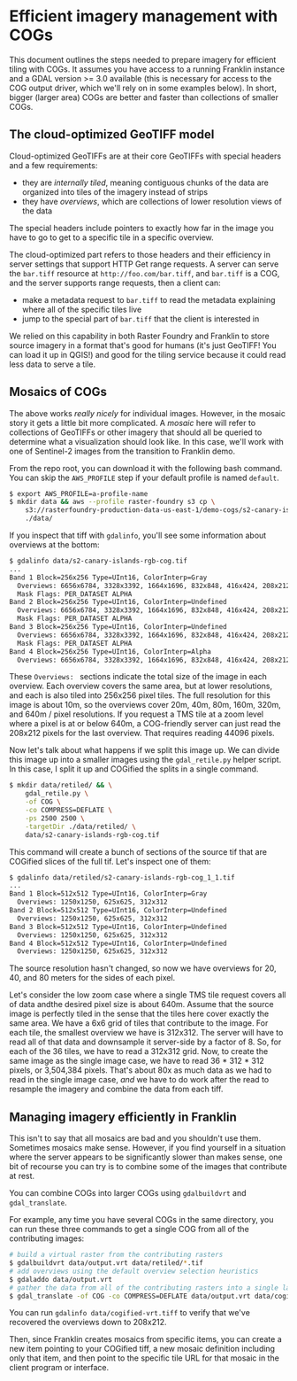 # Efficient imagery management with COGs

This document outlines the steps needed to prepare imagery for efficient tiling
with COGs. It assumes you have access to a running Franklin instance and a GDAL
version >= 3.0 available (this is necessary for access to the COG output driver,
which we'll rely on in some examples below). In short, bigger (larger area) COGs
are better and faster than collections of smaller COGs.

## The cloud-optimized GeoTIFF model

Cloud-optimized GeoTIFFs are at their core GeoTIFFs with special headers and a
few requirements:

- they are _internally tiled_, meaning contiguous chunks of the data are
  organized into tiles of the imagery instead of strips
- they have _overviews_, which are collections of lower resolution views of the
  data

The special headers include pointers to exactly how far in the image you have to
go to get to a specific tile in a specific overview.

The cloud-optimized part refers to those headers and their efficiency in server
settings that support HTTP Get range requests. A server can serve the `bar.tiff`
resource at `http://foo.com/bar.tiff`, and `bar.tiff` is a COG, and the server
supports range requests, then a client can:

- make a metadata request to `bar.tiff` to read the metadata explaining where
  all of the specific tiles live
- jump to the special part of `bar.tiff` that the client is interested in

We relied on this capability in both Raster Foundry and Franklin to store source
imagery in a format that's good for humans (it's just GeoTIFF! You can load it
up in QGIS!) and good for the tiling service because it could read less data to
serve a tile.

## Mosaics of COGs

The above works _really nicely_ for individual images. However, in the mosaic
story it gets a little bit more complicated. A _mosaic_ here will refer to
collections of GeoTIFFs or other imagery that should all be queried to determine
what a visualization should look like. In this case, we'll work with one of
Sentinel-2 images from the transition to Franklin demo.

From the repo root, you can download it with the following bash command. You can
skip the `AWS_PROFILE` step if your default profile is named `default`.

```bash
$ export AWS_PROFILE=a-profile-name
$ mkdir data && aws --profile raster-foundry s3 cp \
    s3://rasterfoundry-production-data-us-east-1/demo-cogs/s2-canary-islands-rgb-cog.tif \
    ./data/
```

If you inspect that tiff with `gdalinfo`, you'll see some information about overviews at the bottom:

```bash
$ gdalinfo data/s2-canary-islands-rgb-cog.tif
...
Band 1 Block=256x256 Type=UInt16, ColorInterp=Gray
  Overviews: 6656x6784, 3328x3392, 1664x1696, 832x848, 416x424, 208x212
  Mask Flags: PER_DATASET ALPHA
Band 2 Block=256x256 Type=UInt16, ColorInterp=Undefined
  Overviews: 6656x6784, 3328x3392, 1664x1696, 832x848, 416x424, 208x212
  Mask Flags: PER_DATASET ALPHA
Band 3 Block=256x256 Type=UInt16, ColorInterp=Undefined
  Overviews: 6656x6784, 3328x3392, 1664x1696, 832x848, 416x424, 208x212
  Mask Flags: PER_DATASET ALPHA
Band 4 Block=256x256 Type=UInt16, ColorInterp=Alpha
  Overviews: 6656x6784, 3328x3392, 1664x1696, 832x848, 416x424, 208x212
```

These `Overviews: ` sections indicate the total size of the image in each
overview. Each overview covers the same area, but at lower resolutions, and each
is also tiled into 256x256 pixel tiles. The full resolution for this image is
about 10m, so the overviews cover 20m, 40m, 80m, 160m, 320m, and 640m / pixel
resolutions. If you request a TMS tile at a zoom level where a pixel is at or
below 640m, a COG-friendly server can just read the 208x212 pixels for the last
overview. That requires reading 44096 pixels.

Now let's talk about what happens if we split this image up. We can divide this
image up into a smaller images using the `gdal_retile.py` helper script. In this
case, I split it up and COGified the splits in a single command.

```bash
$ mkdir data/retiled/ && \
    gdal_retile.py \
    -of COG \
    -co COMPRESS=DEFLATE \
    -ps 2500 2500 \
    -targetDir ./data/retiled/ \
    data/s2-canary-islands-rgb-cog.tif
```

This command will create a bunch of sections of the source tif that are
COGified slices of the full tif. Let's inspect one of them:

```bash
$ gdalinfo data/retiled/s2-canary-islands-rgb-cog_1_1.tif
...
Band 1 Block=512x512 Type=UInt16, ColorInterp=Gray
  Overviews: 1250x1250, 625x625, 312x312
Band 2 Block=512x512 Type=UInt16, ColorInterp=Undefined
  Overviews: 1250x1250, 625x625, 312x312
Band 3 Block=512x512 Type=UInt16, ColorInterp=Undefined
  Overviews: 1250x1250, 625x625, 312x312
Band 4 Block=512x512 Type=UInt16, ColorInterp=Undefined
  Overviews: 1250x1250, 625x625, 312x312
```

The source resolution hasn't changed, so now we have overviews for 20, 40, and
80 meters for the sides of each pixel.

Let's consider the low zoom case where a single TMS tile request covers all of
data andthe desired pixel size is about 640m. Assume that the source image is
perfectly tiled in the sense that the tiles here cover exactly the same area. We
have a 6x6 grid of tiles that contribute to the image. For each tile, the
smallest overview we have is 312x312. The server will have to read all of that
data and downsample it server-side by a factor of 8. So, for each of the 36
tiles, we have to read a 312x312 grid. Now, to create the same image as the
single image case, we have to read 36 * 312 * 312 pixels, or 3,504,384 pixels.
That's about 80x as much data as we had to read in the single image case, _and_
we have to do work after the read to resample the imagery and combine the data
from each tiff.

## Managing imagery efficiently in Franklin

This isn't to say that all mosaics are bad and you shouldn't use them. Sometimes
mosaics make sense. However, if you find yourself in a situation where the
server appears to be significantly slower than makes sense, one bit of recourse
you can try is to combine some of the images that contribute at rest.

You can combine COGs into larger COGs using `gdalbuildvrt` and `gdal_translate`.

For example, any time you have several COGs in the same directory, you can run
these three commands to get a single COG from all of the contributing images:

```bash
# build a virtual raster from the contributing rasters
$ gdalbuildvrt data/output.vrt data/retiled/*.tif
# add overviews using the default overview selection heuristics
$ gdaladdo data/output.vrt
# gather the data from all of the contributing rasters into a single larger COG
$ gdal_translate -of COG -co COMPRESS=DEFLATE data/output.vrt data/cogified-vrt.tiff
```

You can run `gdalinfo data/cogified-vrt.tiff` to verify that we've recovered the
overviews down to 208x212.

Then, since Franklin creates mosaics from specific items, you can create a new
item pointing to your COGified tiff, a new mosaic definition including only that
item, and then point to the specific tile URL for that mosaic in the client
program or interface.